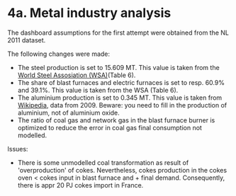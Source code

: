 # 4a. Metal industry analysis

The dashboard assumptions for the first attempt were obtained from the NL 2011 dataset.

The following changes were made:

- The steel production is set to 15.609 MT. This value is taken from the [World Steel Assosiation (WSA)](http://www.worldsteel.org/dms/internetDocumentList/statistics-archive/yearbook-archive/Steel-Statistical-Yearbook-2013/document/Steel-Statistical-Yearbook-2012.pdf)(Table 6).
- The share of blast furnaces and electric furnaces is set to resp. 60.9% and 39.1%. This value is taken from the WSA (Table 6).
- The aluminium production is set to 0.345 MT. This value is taken from [Wikipedia](http://en.wikipedia.org/wiki/List_of_countries_by_aluminium_production), data from 2009. Beware: you need to fill in the production of aluminium, not of aluminium oxide.
- The ratio of coal gas and network gas in the blast furnace burner is optimized to reduce the error in coal gas final consumption not modelled.

Issues:

- There is some unmodelled coal transformation as result of 'overproduction' of cokes. Nevertheless, cokes production in the cokes oven < cokes input in blast furnace and + final demand. Consequently, there is appr 20 PJ cokes import in France.



